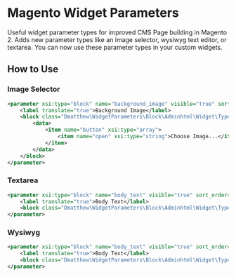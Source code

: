 # Magento Widget Parameters

Useful widget parameter types for improved CMS Page building in Magento 2. Adds new parameter types like an image selector, wysiwyg text editor, or textarea. You can now use these parameter types in your custom widgets.

## How to Use

### Image Selector

```xml
<parameter xsi:type="block" name="background_image" visible="true" sort_order="10">
    <label translate="true">Background Image</label>
    <block class="Dmatthew\WidgetParameters\Block\Adminhtml\Widget\Type\ImageChooser">
        <data>
            <item name="button" xsi:type="array">
                <item name="open" xsi:type="string">Choose Image...</item>
            </item>
        </data>
    </block>
</parameter>
```

### Textarea

```xml
<parameter xsi:type="block" name="body_text" visible="true" sort_order="10">
    <label translate="true">Body Text</label>
    <block class="Dmatthew\WidgetParameters\Block\Adminhtml\Widget\Type\Textarea" />
</parameter>
```

### Wysiwyg

```xml
<parameter xsi:type="block" name="body_text" visible="true" sort_order="10">
    <label translate="true">Body Text</label>
    <block class="Dmatthew\WidgetParameters\Block\Adminhtml\Widget\Type\Wysiwyg" />
</parameter>
```

